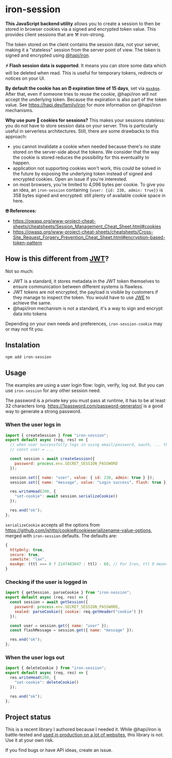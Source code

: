 # iron-session

**This JavaScript backend utility** allows you to create a session to then be stored in browser cookies via a signed and encrypted token value. This provides client sessions that are ⚒️ iron-strong.

The token stored on the client contains the session data, not your server, making it a "stateless" session from the server point of view. The token is signed and encrypted using [@hapi/iron](https://github.com/hapijs/iron).

**⚡️ Flash session data is supported**. It means you can store some data which will be deleted when read. This is useful for temporary tokens, redirects or notices on your UI.

**By default the cookie has an ⏰ expiration time of 15 days**, set via [`maxAge`](https://developer.mozilla.org/en-US/docs/Web/HTTP/Headers/Set-Cookie#Directives). After that, even if someone tries to reuse the cookie, @hapi/iron will not accept the underlying token. Because the expiration is also part of the token value. See https://hapi.dev/family/iron for more information on @hapi/iron mechanisms.

**Why use pure 🍪 cookies for sessions?** This makes your sessions stateless: you do not have to store session data on your server. This is particularly useful in serverless architectures. Still, there are some drawbacks to this approach:

- you cannot invalidate a cookie when needed because there's no state stored on the server-side about the tokens. We consider that the way the cookie is stored reduces the possibility for this eventuality to happen.
- application not supporting cookies won't work, this could be solved in the future by exposing the underlying token instead of signed and encrypted cookies. Open an issue if you're interested.
- on most browsers, you're limited to 4,096 bytes per cookie. To give you an idea, an `iron-session` containing `{user: {id: 230, admin: true}}` is 358 bytes signed and encrypted: still plenty of available cookie space in here.

**🤓 References:**

- https://owasp.org/www-project-cheat-sheets/cheatsheets/Session_Management_Cheat_Sheet.html#cookies
- https://owasp.org/www-project-cheat-sheets/cheatsheets/Cross-Site_Request_Forgery_Prevention_Cheat_Sheet.html#encryption-based-token-pattern

## How is this different from [JWT](https://jwt.io/)?

Not so much:

- JWT is a standard, it stores metadata in the JWT token themselves to ensure communication between different systems is flawless.
- JWT tokens are not encrypted, the payload is visible by customers if they manage to inspect the token. You would have to use [JWE](https://tools.ietf.org/html/rfc7516) to achieve the same.
- @hapi/iron mechanism is not a standard, it's a way to sign and encrypt data into tokens

Depending on your own needs and preferences, `iron-session-cookie` may or may not fit you.

## Instalation

```bash
npm add iron-session
```

## Usage

The examples are using a user login flow: login, verify, log out. But you can use `iron-session` for any other session need.

The password is a private key you must pass at runtime, it has to be at least 32 characters long. https://1password.com/password-generator/ is a good way to generate a strong password.

### When the user logs in

```js
import { createSession } from "iron-session";
export default async (req, res) => {
  // when user successfully logs in using email/password, oauth, ... then we create a session
  // const user = ...

  const session = await createSession({
    password: process.env.SECRET_SESSION_PASSWORD
  });

  session.set({ name: "user", value: { id: 230, admin: true } });
  session.set({ name: "message", value: "Login success", flash: true });

  res.writeHead(200, {
    "set-cookie": await session.serializeCookie()
  });

  res.end("ok");
};
```

`serializeCookie` accepts all the options from https://github.com/jshttp/cookie#cookieserializename-value-options, merged with `iron-session` defaults. The defaults are:

```js
{
  httpOnly: true,
  secure: true,
  sameSite: "lax",
  maxAge: (ttl === 0 ? 2147483647 : ttl) - 60, // For Iron, ttl 0 means it will never expire. For browser cookies, maxAge 0 means it will expire immediately. WhilCookie must expire before the seal, otherwise you could have expired seals stored in a cookie
}
```

### Checking if the user is logged in

```js
import { getSession, parseCookie } from "iron-session";
export default async (req, res) => {
  const session = await getSession({
    password: process.env.SECRET_SESSION_PASSWORD,
    sealed: parseCookie({ cookie: req.getHeader("cookie") })
  });

  const user = session.get({ name: "user" });
  const flashMessage = session.get({ name: "message" });

  res.end("ok");
};
```

### When the user logs out

```js
import { deleteCookie } from "iron-session";
export default async (req, res) => {
  res.writeHead(200, {
    "set-cookie": deleteCookie()
  });

  res.end("ok");
};
```

## Project status

This is a recent library I authored because I needed it. While @hapi/iron is battle-tested and [used in production on a lot of websites](https://hapi.dev/), this library is not. Use it at your own risk.

If you find bugs or have API ideas, create an issue.
